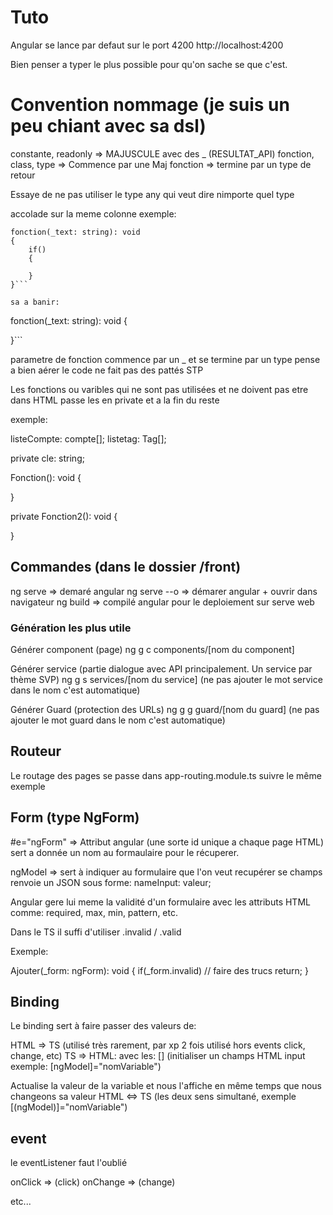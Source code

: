# Tuto
Angular se lance par defaut sur le port 4200
http://localhost:4200

Bien penser a typer le plus possible pour qu'on sache se que c'est.

# Convention nommage (je suis un peu chiant avec sa dsl)

constante, readonly => MAJUSCULE avec des _ (RESULTAT_API)
fonction, class, type => Commence par une Maj
fonction => termine par un type de retour

Essaye de ne pas utiliser le type any qui veut dire nimporte quel type

accolade sur la meme colonne
exemple:
```
fonction(_text: string): void
{
    if()
    {

    }
}```

sa a banir:
```
fonction(_text: string): void {

}```

parametre de fonction commence par un _ et se termine par un type
pense a bien aérer le code ne fait pas des pattés STP

Les fonctions ou varibles qui ne sont pas utilisées et ne doivent pas etre dans HTML passe les en private
et a la fin du reste

exemple:

listeCompte: compte[];
listetag: Tag[];

private cle: string;

Fonction(): void
{

}

private Fonction2(): void
{

}

## Commandes (dans le dossier /front)

ng serve => demaré angular
ng serve --o => démarer angular + ouvrir dans navigateur
ng build => compilé angular pour le deploiement sur serve web

### Génération les plus utile

Générer component (page)
ng g c components/[nom du component]

Générer service (partie dialogue avec API principalement. Un service par thème SVP)
ng g s services/[nom du service] (ne pas ajouter le mot service dans le nom c'est automatique)

Générer Guard (protection des URLs)
ng g g guard/[nom du guard] (ne pas ajouter le mot guard dans le nom c'est automatique)

## Routeur

Le routage des pages se passe dans app-routing.module.ts
suivre le même exemple

## Form (type NgForm)

#e="ngForm" => Attribut angular (une sorte id unique a chaque page HTML)
               sert a donnée un nom au formaulaire pour le récuperer.

ngModel => sert à indiquer au formulaire que l'on veut recupérer se champs
           renvoie un JSON sous forme: nameInput: valeur;

Angular gere lui meme la validité d'un formulaire avec les attributs HTML comme: required, max, min, pattern, etc.

Dans le TS il suffi d'utiliser .invalid / .valid

Exemple:

Ajouter(_form: ngForm): void
{
    if(_form.invalid)
        // faire des trucs
        return;
}

## Binding

Le binding sert à faire passer des valeurs de:

HTML => TS (utilisé très rarement, par xp 2 fois utilisé hors events click, change, etc)
TS => HTML: avec les: [] (initialiser un champs HTML input exemple: [ngModel]="nomVariable")

Actualise la valeur de la variable et nous l'affiche en même temps que nous changeons sa valeur
HTML <=> TS (les deux sens simultané, exemple [(ngModel)]="nomVariable")

## event

le eventListener faut l'oublié

onClick => (click)
onChange => (change)

etc...
